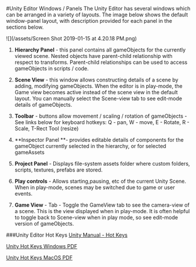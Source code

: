 #Unity Editor Windows / Panels
The Unity Editor has several windows which can be arranged in a variety of layouts.   The image below shows the default window-panel layout, with description provided for each panel in the sections below.

![](/assets/Screen Shot 2019-01-15 at 4.20.18 PM.png)

1.  **Hierarchy Panel** - this panel contains all gameObjects for the currently viewed scene.  Nested objects have parent-child relationship with respect to transforms. Parent-child relationships can be used to access gameObjects in scripts / code. 

2.  **Scene View** - this window allows constructing details of a scene by adding, modifying gameObjects.  When the editor is in play-mode, the Game view becomes active instead of the scene view in the default layout.  You can manually select the Scene-view tab to see edit-mode details of gameObjects.

3.  **Toolbar** - buttons allow movement / scaling / rotation of gameObjects - See links below for keyboard hotkeys:  Q - pan, W - move, E - Rotate, R - Scale, T-Rect Tool (resize)

4.  **Inspector Panel **- provides editable details of components for the gameObject currently selected in the hierarchy, or for selected gameAssets 

5.  **Project Panel** - Displays file-system assets folder where custom folders, scripts, textures, prefabs are stored.  

6.  **Play controls** - Allows starting,pausing, etc of the current Unity Scene.  When in play-mode, scenes may be switched due to game or user events.

7.  **Game View** - Tab - Toggle the GameView tab to see the camera-view of a scene.  This is the view displayed when in play-mode.  It is often helpful to toggle back to Scene-view when in play mode, so see edit-mode version of gameObjects.

###Unity Editor Hot Keys
[Unity Manual - Hot Keys](https://docs.unity3d.com/Manual/UnityHotkeys.html)

[Unity Hot Keys Windows PDF](https://docs.unity3d.com/uploads/Main/Unity_HotKeys_Win.pdf)

[Unity Hot Keys MacOS PDF](https://docs.unity3d.com/uploads/Main/Unity_HotKeys_Mac.pdf)

